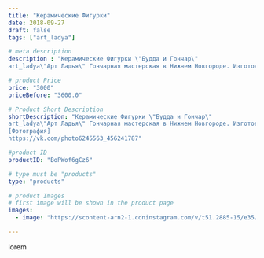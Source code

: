 ```yaml
---
title: "Керамические Фигурки"
date: 2018-09-27
draft: false
tags: ["art_ladya"]

# meta description
description : "Керамические Фигурки \"Будда и Гончар\" 
art_ladya\"Арт Ладья\" Гончарная мастерская в Нижнем Новгороде. Изготовление керамики и мастер//-классы по обучению. #г"

# product Price
price: "3000"
priceBefore: "3600.0"

# Product Short Description
shortDescription: "Керамические Фигурки \"Будда и Гончар\" 
art_ladya\"Арт Ладья\" Гончарная мастерская в Нижнем Новгороде. Изготовление керамики и мастер//-классы по обучению. #гончар #исскуство #potter #exclusive #керамикаручнаяработа #керамиканазаказ #handmade #керамика #buddha #эксклюзивнаякерамика #painter #decor #ceramicar #nntoday #claygoods #restaurant #earthenware #ceramic #будда #нэцкэ #графин #magic #ezoteric #ceramicart #магия #фигурки #clay #авторскаякерамика
[Фотография]
https://vk.com/photo6245563_456241787"

#product ID
productID: "BoPWof6gCz6"

# type must be "products"
type: "products"

# product Images
# first image will be shown in the product page
images:
  - image: "https://scontent-arn2-1.cdninstagram.com/v/t51.2885-15/e35/41652712_1950275538343798_5072502872602755454_n.jpg?tp=1&_nc_ht=scontent-arn2-1.cdninstagram.com&_nc_cat=110&_nc_ohc=mZo25RIrdj4AX_fqPVv&ccb=7-4&oh=8ec09bea28b915e93e54471bdc2672a3&oe=608473E7&_nc_sid=86f79a&ig_cache_key=MTg3NzgxOTEwOTcwNjU3NTA5OA%3D%3D.2-ccb7-4"

---
```

lorem
